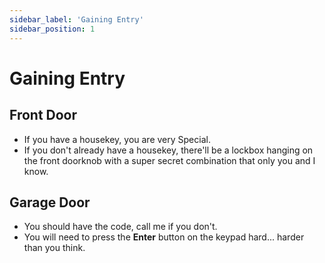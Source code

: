 ```yaml
---
sidebar_label: 'Gaining Entry'
sidebar_position: 1
---
```


# Gaining Entry

## Front Door
- If you have a housekey, you are very Special.
- If you don't already have a housekey, there'll be a lockbox hanging on the front doorknob with a super secret combination that only you and I know.

## Garage Door
- You should have the code, call me if you don't.
- You will need to press the **Enter** button on the keypad hard... harder than you think. 